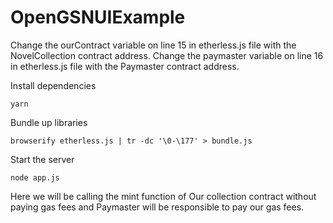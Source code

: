 # OpenGSNUIExample

Change the ourContract variable on line 15 in etherless.js file with the NovelCollection contract address.
Change the paymaster variable on line 16 in etherless.js file with the Paymaster contract address.

Install dependencies

```
yarn
```

Bundle up libraries

```
browserify etherless.js | tr -dc '\0-\177' > bundle.js
```

Start the server

```
node app.js
```

Here we will be calling the mint function of Our collection contract without paying gas fees and Paymaster will be responsible to pay our gas fees.
